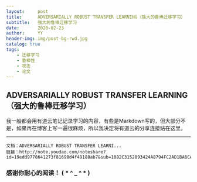 ```yaml
---
layout:     post
title:      ADVERSARIALLY ROBUST TRANSFER LEARNING（强大的鲁棒迁移学习）
subtitle:   强大的鲁棒迁移学习
date:       2020-02-23
author:     YY
header-img: img/post-bg-rwd.jpg
catalog: true
tags:
    - 迁移学习
    - 鲁棒性
    - 攻击
    - 论文
---
```

  

##  ADVERSARIALLY ROBUST TRANSFER LEARNING（强大的鲁棒迁移学习）  

我一般都会用有道云笔记记录学习的内容，有些是Markdown写的，但大部分不是，如果再在博客上写一遍很麻烦，所以我决定将有道云的分享连接贴在这里。

---

```
文档：ADVERSARIALLY ROBUST TRANSFER LEARNI...
链接：http://note.youdao.com/noteshare?id=19edd9778641273f81698d4f49188ab7&sub=1082C3152893424A8794FC2AD1BA6CAB
```


### **感谢你耐心的阅读！ ( * ^ _ ^ * )**